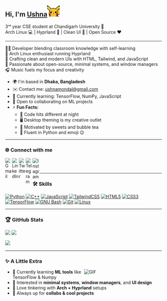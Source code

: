 <h2>Hi, I'm <a href="https://github.com/not-Ushna">Ushna</a><img src="https://raw.githubusercontent.com/not-Ushna/not-Ushna/main/pikahello.gif" width="40px" height="40px"></h2>

3ʳᵈ year CSE student at Chandigarh University 🏫  
Arch Linux 💻 | Hyprland 🧠 | Clean UI 🎨 | Open Source ❤️

---

👩‍💻 Developer blending classroom knowledge with self-learning  
🐧 Arch Linux enthusiast running Hyprland  
🎨 Crafting clean and modern UIs with HTML, Tailwind, and JavaScript  
🧠 Passionate about open-source, minimal systems, and window managers  
🎧 Music fuels my focus and creativity

- 🌍 I'm based in **Dhaka, Bangladesh**  
- ✉️ Contact me: [ushnamondal@gmail.com](mailto:ushnamondal@gmail.com)  
- 🧠 Currently learning: TensorFlow, NumPy, JavaScript  
- 🤝 Open to collaborating on ML projects  
- ⚡ **Fun Facts:**  
  - 🌙 Code hits different at night  
  - 🖥️ Desktop theming is my creative outlet  
  - 🍰 Motivated by sweets and bubble tea  
  - 🐍 Fluent in Python and emoji 😉

---

### 🌐 Connect with me

<p align="left">
<a href="mailto:ushnamondal@gmail.com"><img align="left" alt="Gmail" width="22px" src="https://cdn.jsdelivr.net/npm/simple-icons@v3/icons/gmail.svg"/></a>
<a href="https://www.linkedin.com/in/ushnamondal" target="_blank"><img align="left" alt="LinkedIn" width="22px" src="https://cdn.jsdelivr.net/npm/simple-icons@v3/icons/linkedin.svg"/></a>
<a href="https://twitter.com/" target="_blank"><img align="left" alt="Twitter" width="22px" src="https://cdn.jsdelivr.net/npm/simple-icons@v3/icons/twitter.svg"/></a>
<a href="https://t.me/" target="_blank"><img align="left" alt="Telegram" width="22px" src="https://cdn.jsdelivr.net/npm/simple-icons@v3/icons/telegram.svg"/></a>
<a href="https://www.instagram.com/" target="_blank"><img align="left" alt="Instagram" width="22px" src="https://cdn.jsdelivr.net/npm/simple-icons@v3/icons/instagram.svg"/></a>
</p>

<br/>
<br/>

---

### 🛠️ Skills

<p align="left">
<a href="https://www.python.org/" target="_blank"><img src="https://raw.githubusercontent.com/danielcranney/readme-generator/main/public/icons/skills/python-colored.svg" width="36" height="36" alt="Python" /></a>
<a href="https://docs.microsoft.com/en-us/cpp/" target="_blank"><img src="https://raw.githubusercontent.com/danielcranney/readme-generator/main/public/icons/skills/cplusplus-colored.svg" width="36" height="36" alt="C++" /></a>
<a href="https://developer.mozilla.org/en-US/docs/Web/JavaScript" target="_blank"><img src="https://raw.githubusercontent.com/danielcranney/readme-generator/main/public/icons/skills/javascript-colored.svg" width="36" height="36" alt="JavaScript" /></a>
<a href="https://tailwindcss.com/" target="_blank"><img src="https://raw.githubusercontent.com/danielcranney/readme-generator/main/public/icons/skills/tailwindcss-colored.svg" width="36" height="36" alt="TailwindCSS" /></a>
<a href="https://developer.mozilla.org/en-US/docs/Glossary/HTML5" target="_blank"><img src="https://raw.githubusercontent.com/danielcranney/readme-generator/main/public/icons/skills/html5-colored.svg" width="36" height="36" alt="HTML5" /></a>
<a href="https://www.w3.org/TR/CSS/#css" target="_blank"><img src="https://raw.githubusercontent.com/danielcranney/readme-generator/main/public/icons/skills/css3-colored.svg" width="36" height="36" alt="CSS3" /></a>
<a href="https://www.tensorflow.org/" target="_blank"><img src="https://raw.githubusercontent.com/danielcranney/readme-generator/main/public/icons/skills/tensorflow-colored.svg" width="36" height="36" alt="TensorFlow" /></a>
<a href="https://www.gnu.org/software/bash/" target="_blank"><img src="https://raw.githubusercontent.com/danielcranney/readme-generator/main/public/icons/skills/gnubash.svg" width="36" height="36" alt="GNU Bash" /></a>
<a href="https://git-scm.com/" target="_blank"><img src="https://raw.githubusercontent.com/danielcranney/readme-generator/main/public/icons/skills/git-colored.svg" width="36" height="36" alt="Git" /></a>
<a href="https://www.linux.org" target="_blank"><img src="https://raw.githubusercontent.com/danielcranney/readme-generator/main/public/icons/skills/linux-colored.svg" width="36" height="36" alt="Linux" /></a>
</p>

---

### 🏆 GitHub Stats

<p>
  <img height="180em" src="https://github-readme-stats.vercel.app/api?username=not-Ushna&show_icons=true&theme=dracula&hide_border=true&count_private=true" />
  <img height="180em" src="https://github-readme-streak-stats.herokuapp.com/?user=not-Ushna&theme=dracula&hide_border=true" />
</p>

<p>
  <img height="180em" src="https://github-readme-stats.vercel.app/api/top-langs/?username=not-Ushna&layout=compact&langs_count=8&theme=dracula&hide_border=true" />
</p>

---

### ✨ A Little Extra

<img align="right" alt="GIF" src="https://media.giphy.com/media/836HiJc7pgzy8iNXCn/giphy.gif" width="250"/>

- 🌱 Currently learning **ML tools** like TensorFlow & Numpy  
- 🧠 Interested in **minimal systems**, **window managers**, and **UI design**  
- 🧰 Love tinkering with **Arch + Hyprland** setups  
- 🫧 Always up for **collabs & cool projects**  

